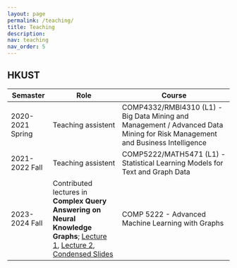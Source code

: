 ```yaml
---
layout: page
permalink: /teaching/
title: Teaching
description:
nav: teaching
nav_order: 5
---
```


## HKUST

|Semaster| Role | Course|
|---|---|---|
|2020-2021 Spring| Teaching assistent| COMP4332/RMBI4310 (L1) - Big Data Mining and Management / Advanced Data Mining for Risk Management and Business Intelligence |
|2021-2022 Fall | Teaching assistent | COMP5222/MATH5471 (L1) - Statistical Learning Models for Text and Graph Data |
|2023-2024 Fall | Contributed lectures in **Complex Query Answering on Neural Knowledge Graphs**; [Lecture 1](http://home.cse.ust.hk/~yqsong/papers/COMP5222-KG-CQA-1.pptx), [Lecture 2](http://home.cse.ust.hk/~yqsong/papers/COMP5222-KG-CQA-1.pptx), [Condensed Slides](https://zihao-wang.github.io/assets/pdf/Neuro-symbolic4KGCQA.pdf) | COMP 5222 - Advanced Machine Learning with Graphs|
